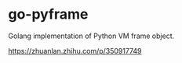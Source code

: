 # go-pyframe
Golang implementation of Python VM frame object.

https://zhuanlan.zhihu.com/p/350917749
